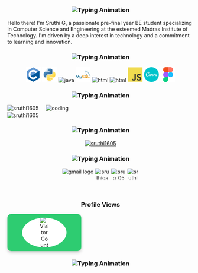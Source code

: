 <h3 align="center">
    <img src="https://readme-typing-svg.herokuapp.com/?font=Researcher&size=30&center=true&vCenter=true&width=500&height=100&color=08CBC0&duration=3000&lines=About+me;About+me;About+me;About+me;About+me;" alt="Typing Animation" />
</h3>
Hello there! I'm Sruthi G, a passionate pre-final year BE student specializing in Computer Science and Engineering at the esteemed Madras Institute of Technology. I'm driven by a deep interest in technology and a commitment to learning and innovation.

 
<h3 align="center">
    <img src="https://readme-typing-svg.herokuapp.com/?font=Researcher&size=30&center=true&vCenter=true&width=500&height=100&color=08CBC0&duration=3000&lines=Languages+and+Tools;Languages+and+Tools;Languages+and+Tools;Languages+and+Tools;" alt="Typing Animation" />
</h3>

<p align="center">
  <img src="https://raw.githubusercontent.com/devicons/devicon/master/icons/c/c-original.svg" alt="c" width="40" height="40">
  <img src="https://raw.githubusercontent.com/devicons/devicon/master/icons/python/python-original.svg" alt="python" width="40" height="40">
  <img src="https://img.icons8.com/?size=100&id=Pd2x9GWu9ovX&format=png&color=000000" alt="java" width="40" height="40" >
  <img src="https://raw.githubusercontent.com/devicons/devicon/master/icons/mysql/mysql-original-wordmark.svg" alt="mysql" width="40" height="40">
  
  <img src="https://img.icons8.com/?size=100&id=20909&format=png&color=000000" alt="html" width="40" height="40">
  <img src="https://img.icons8.com/?size=100&id=21278&format=png&color=000000" alt="html" width="40" height="40">
  <img src="https://raw.githubusercontent.com/devicons/devicon/master/icons/javascript/javascript-original.svg" alt="javascript" width="40" height="40">
  <img src="https://raw.githubusercontent.com/devicons/devicon/master/icons/canva/canva-original.svg" alt="Canva" width="40" height="40">
  <img src="https://raw.githubusercontent.com/devicons/devicon/master/icons/figma/figma-original.svg" alt="Figma" width="40" height="40">

</p>

 
<h3 align="center">
    <img src="https://readme-typing-svg.herokuapp.com/?font=Researcher&size=30&center=true&vCenter=true&width=500&height=100&color=08CBC0&duration=3000&lines=Statistics;Statistics;Statistics;Statistics;" alt="Typing Animation" />
</h3>
<p>
  <img align="right" alt="coding" width="400" src="https://mir-s3-cdn-cf.behance.net/project_modules/disp/601014116770475.6068beff4640a.gif">
</p>

<p><img align="left" src="https://github-readme-stats.vercel.app/api/top-langs?username=sruthi1605&show_icons=true&locale=en&layout=compact" alt="sruthi1605" /></p>

<p>&nbsp;<img align="center" src="https://github-readme-stats.vercel.app/api?username=sruthi1605&show_icons=true&locale=en" alt="sruthi1605" /></p>


<h3 align="center">
    <img src="https://readme-typing-svg.herokuapp.com/?font=Researcher&size=30&center=true&vCenter=true&width=500&height=100&color=08CBC0&duration=3000&lines=Trophies;Trophies;Trophies;" alt="Typing Animation" />
</h3> 

<p align="center"> <a href="https://github.com/ryo-ma/github-profile-trophy"><img src="https://github-profile-trophy.vercel.app/?username=sruthi1605" alt="sruthi1605" /></a> </p>

<h3 align="center">
    <img src="https://readme-typing-svg.herokuapp.com/?font=Researcher&size=30&center=true&vCenter=true&width=500&height=100&color=08CBC0&duration=3000&lines=Connect+with+me!;Connect+with+me!;Connect+with+me!;" alt="Typing Animation" />
</h3> 
<p align="center">
  <a href="mailto:sruthiganesh05@gmail.com" target="blank" style="display: inline-block;">
    <img align="left" src="https://cdn-icons-png.flaticon.com/128/10829/10829119.png" height="30" alt="gmail logo" />
  </a>
  <a href="https://www.hackerrank.com/sruthiganesh05" target="blank" style="display: inline-block;">
    <img align="left" src="https://raw.githubusercontent.com/rahuldkjain/github-profile-readme-generator/master/src/images/icons/Social/hackerrank.svg" alt="sruthiganesh05" height="30" width="40" />
  </a>
  <a href="https://www.leetcode.com/srug_05" target="blank" style="display: inline-block;">
    <img align="left" src="https://raw.githubusercontent.com/rahuldkjain/github-profile-readme-generator/master/src/images/icons/Social/leet-code.svg" alt="srug_05" height="30" width="40" />
  </a>
  <a href="https://www.geeksforgeeks.org/user/sruthig_05/" target="blank" style="display: inline-block;">
    <img align="left" src="https://img.icons8.com/?size=100&id=AbQBhN9v62Ob&format=png&color=000000" alt="sruthig_05" height="30" width="30" />
  </a>
</p>


<br>

<h3 align="center">Profile Views</h3>
<div align="center" style="background-color: #2ecc71; width: 200px; height: 100px; border-radius: 10px; display: flex; justify-content: center; align-items: center; box-shadow: 0 4px 8px rgba(0,0,0,0.2); overflow: hidden;">
  <div style="position: relative; width: 120px; height: 80px; overflow: hidden; border-radius: 50%; background-color: #ffffff;">
    <img src="https://profile-counter.glitch.me/sruthi1605/count.svg" alt="Visitor Count" style="width: 20%; height: auto; position: absolute; top: 50%; left: 50%; transform: translate(-50%, -50%);" />
  </div>
</div>


<h3 align="center">
    <img src="https://readme-typing-svg.herokuapp.com/?font=Researcher&size=30&center=true&vCenter=true&width=500&height=70&color=00FFFF&duration=3000&lines=Thanks+for+visiting!;" alt="Typing Animation" />
</h3>


